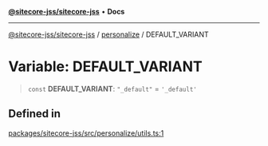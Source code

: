 [**@sitecore-jss/sitecore-jss**](../../README.md) • **Docs**

***

[@sitecore-jss/sitecore-jss](../../README.md) / [personalize](../README.md) / DEFAULT\_VARIANT

# Variable: DEFAULT\_VARIANT

> `const` **DEFAULT\_VARIANT**: `"_default"` = `'_default'`

## Defined in

[packages/sitecore-jss/src/personalize/utils.ts:1](https://github.com/Sitecore/jss/blob/50bf04579b0cca04c7059f30ccf34e73b26a07bf/packages/sitecore-jss/src/personalize/utils.ts#L1)
